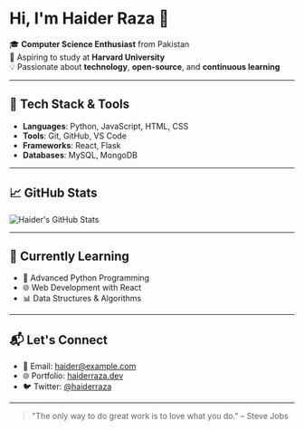 # Hi, I'm Haider Raza 👋

🎓 **Computer Science Enthusiast** from Pakistan  
🚀 Aspiring to study at **Harvard University**  
💡 Passionate about **technology**, **open-source**, and **continuous learning**

---

## 🔧 Tech Stack & Tools

- **Languages**: Python, JavaScript, HTML, CSS  
- **Tools**: Git, GitHub, VS Code  
- **Frameworks**: React, Flask  
- **Databases**: MySQL, MongoDB

---

## 📈 GitHub Stats

![Haider's GitHub Stats](https://github-readme-stats.vercel.app/api?username=haiderraza&show_icons=true&hide_title=true&count_private=true&hide=prs&theme=radical)

---

## 🌱 Currently Learning

- 📘 Advanced Python Programming  
- 🌐 Web Development with React  
- 📊 Data Structures & Algorithms

---

## 📬 Let's Connect

- 📧 Email: haider@example.com  
- 🌐 Portfolio: [haiderraza.dev](https://haiderraza.dev)  
- 🐦 Twitter: [@haiderraza](https://twitter.com/haiderraza)

---

> "The only way to do great work is to love what you do." – Steve Jobs
